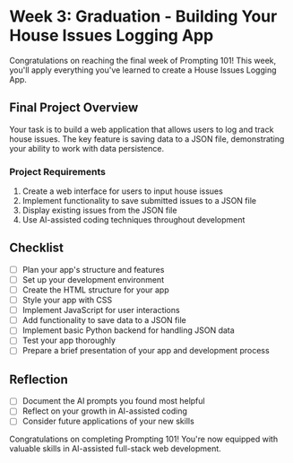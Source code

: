# Week 3: Graduation - Building Your House Issues Logging App

Congratulations on reaching the final week of Prompting 101! This week, you'll apply everything you've learned to create a House Issues Logging App.

## Final Project Overview

Your task is to build a web application that allows users to log and track house issues. The key feature is saving data to a JSON file, demonstrating your ability to work with data persistence.

### Project Requirements

1. Create a web interface for users to input house issues
2. Implement functionality to save submitted issues to a JSON file
3. Display existing issues from the JSON file
4. Use AI-assisted coding techniques throughout development

## Checklist

- [ ] Plan your app's structure and features
- [ ] Set up your development environment
- [ ] Create the HTML structure for your app
- [ ] Style your app with CSS
- [ ] Implement JavaScript for user interactions
- [ ] Add functionality to save data to a JSON file
- [ ] Implement basic Python backend for handling JSON data
- [ ] Test your app thoroughly
- [ ] Prepare a brief presentation of your app and development process

## Reflection

- [ ] Document the AI prompts you found most helpful
- [ ] Reflect on your growth in AI-assisted coding
- [ ] Consider future applications of your new skills

Congratulations on completing Prompting 101! You're now equipped with valuable skills in AI-assisted full-stack web development.